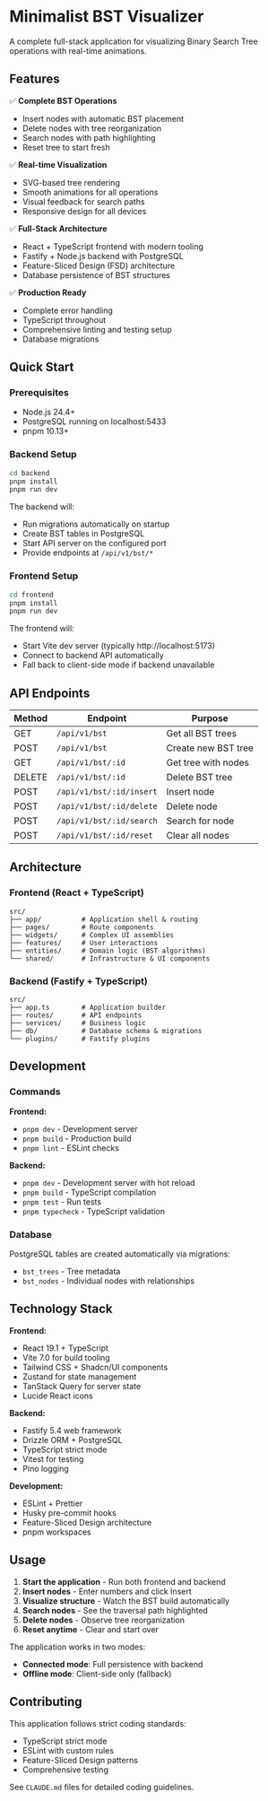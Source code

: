 # Minimalist BST Visualizer

A complete full-stack application for visualizing Binary Search Tree operations with real-time animations.

## Features

✅ **Complete BST Operations**
- Insert nodes with automatic BST placement
- Delete nodes with tree reorganization
- Search nodes with path highlighting
- Reset tree to start fresh

✅ **Real-time Visualization**
- SVG-based tree rendering
- Smooth animations for all operations
- Visual feedback for search paths
- Responsive design for all devices

✅ **Full-Stack Architecture**
- React + TypeScript frontend with modern tooling
- Fastify + Node.js backend with PostgreSQL
- Feature-Sliced Design (FSD) architecture
- Database persistence of BST structures

✅ **Production Ready**
- Complete error handling
- TypeScript throughout
- Comprehensive linting and testing setup
- Database migrations

## Quick Start

### Prerequisites

- Node.js 24.4+
- PostgreSQL running on localhost:5433
- pnpm 10.13+

### Backend Setup

```bash
cd backend
pnpm install
pnpm run dev
```

The backend will:
- Run migrations automatically on startup
- Create BST tables in PostgreSQL
- Start API server on the configured port
- Provide endpoints at `/api/v1/bst/*`

### Frontend Setup

```bash
cd frontend
pnpm install
pnpm run dev
```

The frontend will:
- Start Vite dev server (typically http://localhost:5173)
- Connect to backend API automatically
- Fall back to client-side mode if backend unavailable

## API Endpoints

| Method | Endpoint | Purpose |
|--------|----------|---------|
| GET | `/api/v1/bst` | Get all BST trees |
| POST | `/api/v1/bst` | Create new BST tree |
| GET | `/api/v1/bst/:id` | Get tree with nodes |
| DELETE | `/api/v1/bst/:id` | Delete BST tree |
| POST | `/api/v1/bst/:id/insert` | Insert node |
| POST | `/api/v1/bst/:id/delete` | Delete node |
| POST | `/api/v1/bst/:id/search` | Search for node |
| POST | `/api/v1/bst/:id/reset` | Clear all nodes |

## Architecture

### Frontend (React + TypeScript)
```
src/
├── app/          # Application shell & routing
├── pages/        # Route components
├── widgets/      # Complex UI assemblies
├── features/     # User interactions
├── entities/     # Domain logic (BST algorithms)
└── shared/       # Infrastructure & UI components
```

### Backend (Fastify + TypeScript)
```
src/
├── app.ts        # Application builder
├── routes/       # API endpoints
├── services/     # Business logic
├── db/           # Database schema & migrations
└── plugins/      # Fastify plugins
```

## Development

### Commands

**Frontend:**
- `pnpm dev` - Development server
- `pnpm build` - Production build
- `pnpm lint` - ESLint checks

**Backend:**
- `pnpm dev` - Development server with hot reload
- `pnpm build` - TypeScript compilation
- `pnpm test` - Run tests
- `pnpm typecheck` - TypeScript validation

### Database

PostgreSQL tables are created automatically via migrations:
- `bst_trees` - Tree metadata
- `bst_nodes` - Individual nodes with relationships

## Technology Stack

**Frontend:**
- React 19.1 + TypeScript
- Vite 7.0 for build tooling
- Tailwind CSS + Shadcn/UI components
- Zustand for state management
- TanStack Query for server state
- Lucide React icons

**Backend:**
- Fastify 5.4 web framework
- Drizzle ORM + PostgreSQL
- TypeScript strict mode
- Vitest for testing
- Pino logging

**Development:**
- ESLint + Prettier
- Husky pre-commit hooks
- Feature-Sliced Design architecture
- pnpm workspaces

## Usage

1. **Start the application** - Run both frontend and backend
2. **Insert nodes** - Enter numbers and click Insert
3. **Visualize structure** - Watch the BST build automatically
4. **Search nodes** - See the traversal path highlighted
5. **Delete nodes** - Observe tree reorganization
6. **Reset anytime** - Clear and start over

The application works in two modes:
- **Connected mode**: Full persistence with backend
- **Offline mode**: Client-side only (fallback)

## Contributing

This application follows strict coding standards:
- TypeScript strict mode
- ESLint with custom rules
- Feature-Sliced Design patterns
- Comprehensive testing

See `CLAUDE.md` files for detailed coding guidelines.